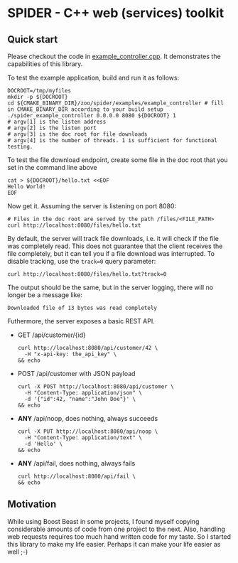 # SPIDER - C++ web (services) toolkit

## Quick start

Please checkout the code in [example_controller.cpp](examples/example_controller/example_controller.cpp).
It demonstrates the capabilities of this library.

To test the example application, build and run it as follows:
```shell
DOCROOT=/tmp/myfiles
mkdir -p ${DOCROOT}
cd ${CMAKE_BINARY_DIR}/zoo/spider/examples/example_controller # fill in CMAKE_BINARY_DIR according to your build setup
./spider_example_controller 0.0.0.0 8080 ${DOCROOT} 1
# argv[1] is the listen address
# argv[2] is the listen port
# argv[3] is the doc root for file downloads
# argv[4] is the number of threads. 1 is sufficient for functional testing.
```

To test the file download endpoint, create some file in the doc root that you set in the command line above
```shell
cat > ${DOCROOT}/hello.txt <<EOF
Hello World!
EOF
```

Now get it. Assuming the server is listening on port 8080:
```shell
# Files in the doc root are served by the path /files/<FILE_PATH>
curl http://localhost:8080/files/hello.txt
```

By default, the server will track file downloads, i.e. it will check if the file was completely read.
This does not guarantee that the client receives the file completely, but it can tell you if a file download was interrupted.
To disable tracking, use the `track=0` query parameter:
```shell
curl http://localhost:8080/files/hello.txt?track=0
```

The output should be the same, but in the server logging, there will no longer be a message like:
```text
Downloaded file of 13 bytes was read completely
```

Futhermore, the server exposes a basic REST API.

* GET /api/customer/{id}
  ```shell
  curl http://localhost:8080/api/customer/42 \
  	-H "x-api-key: the_api_key" \
  && echo
  ```
* POST /api/customer with JSON payload
  ```shell
  curl -X POST http://localhost:8080/api/customer \
  	-H "Content-Type: application/json" \
  	-d '{"id":42, "name":"John Doe"}' \
  && echo
* __ANY__ /api/noop, does nothing, always succeeds
  ```shell
  curl -X PUT http://localhost:8080/api/noop \
  	-H "Content-Type: application/text" \
  	-d 'Hello' \
  && echo
  ```
* __ANY__ /api/fail, does nothing, always fails
  ```shell
  curl http://localhost:8080/api/fail \
  && echo
  ```

## Motivation

While using Boost Beast in some projects, I found myself copying considerable amounts of code from one project to the next.
Also, handling web requests requires too much hand written code for my taste.
So I started this library to make my life easier. Perhaps it can make your life easier as well ;-)

